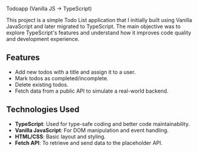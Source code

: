 Todoapp (Vanilla JS → TypeScript)

This project is a simple Todo List application that I initially built using Vanilla JavaScript and later migrated to TypeScript. The main objective was to explore TypeScript's features and understand how it improves code quality and development experience.

## Features

- Add new todos with a title and assign it to a user.
- Mark todos as completed/incomplete.
- Delete existing todos.
- Fetch data from a public API to simulate a real-world backend.

## Technologies Used

- **TypeScript**: Used for type-safe coding and better code maintainability.
- **Vanilla JavaScript**: For DOM manipulation and event handling.
- **HTML/CSS**: Basic layout and styling.
- **Fetch API**: To retrieve and send data to the placeholder API.
